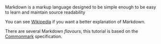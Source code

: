 Markdown is a markup language designed to be simple 
enough to be easy to learn and maintain source 
readability

You can see [Wikipedia](http://en.wikipedia.org/wiki/Markdown)
if you want a better explanation of Markdown.

There are several Markdown *flavours*, this tutorial is 
based on the [Commonmark](http://commonmark.org) 
specification.
